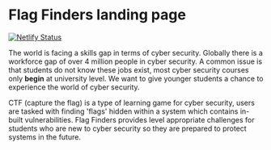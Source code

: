 # Flag Finders landing page

[![Netlify Status](https://api.netlify.com/api/v1/badges/cc731402-211e-4e1d-9cf9-22d2ec31fbad/deploy-status)](https://app.netlify.com/sites/flagfinderslanding/deploys)

The world is facing a skills gap in terms of cyber security. Globally there is a workforce gap of over 4 million people in cyber security. A common issue is that students do not know these jobs exist, most cyber security courses only <strong>begin</strong> at university level. We want to give younger students a chance to experience the world of cyber security.

CTF (capture the flag) is a type of learning game for cyber security, users are tasked with finding 'flags' hidden within a system which contains in-built vulnerabilities. Flag Finders provides level appropriate challenges for students who are new to cyber security so they are prepared to protect systems in the future.
